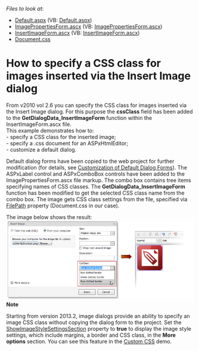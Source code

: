 <!-- default file list -->
*Files to look at*:

* [Default.aspx](./CS/WebSite/Default.aspx) (VB: [Default.aspx](./VB/WebSite/Default.aspx))
* [ImagePropertiesForm.ascx](./CS/WebSite/DevExpress/ASPxHtmlEditorForms/ImagePropertiesForm.ascx) (VB: [ImagePropertiesForm.ascx](./VB/WebSite/DevExpress/ASPxHtmlEditorForms/ImagePropertiesForm.ascx))
* [InsertImageForm.ascx](./CS/WebSite/DevExpress/ASPxHtmlEditorForms/InsertImageForm.ascx) (VB: [InsertImageForm.ascx](./VB/WebSite/DevExpress/ASPxHtmlEditorForms/InsertImageForm.ascx))
* [Document.css](./CS/WebSite/Document.css)
<!-- default file list end -->
# How to specify a CSS class for images inserted via the Insert Image dialog


<p>From v2010 vol 2.6 you can specify the CSS class for images inserted via the Insert Image dialog.  For this purpose the <strong>cssClass</strong> field has been added to the <strong>GetDialogData_InsertImageForm</strong> function within the InsertImageForm.ascx file.<br />
This example demonstrates how to:<br />
- specify a CSS class for the inserted image;<br />
- specify a .css document for an ASPxHtmlEditor;<br />
- customize a default dialog.</p><p>Default dialog forms have been copied to the web project for further modification (for details, see <a href="http://documentation.devexpress.com/#AspNet/CustomDocument8904"><u>Customization of Default Dialog Forms</u></a>). The ASPxLabel control and ASPxComboBox controls have been added to the ImagePropertiesForm.ascx file markup. The combo box contains tree items specifying names of CSS classes. The <strong>GetDialogData_InsertImageForm</strong> function has been modified to get the selected CSS class name from the combo box. The image gets CSS class settings from the file, specified via <a href="http://documentation.devexpress.com/#AspNet/DevExpressWebASPxHtmlEditorHtmlEditorCssFile_FilePathtopic"><u>FilePath</u></a> property (Document.css in our case).</p><p>The image below shows the result:<br />
<img src="https://raw.githubusercontent.com/DevExpress-Examples/how-to-specify-a-css-class-for-images-inserted-via-the-insert-image-dialog-e3035/10.2.6+/media/c5151936-521f-4c5e-b2fa-825d2b0ffda3.png"><br />
<strong>Note</strong></p><p>Starting from version 2013.2, image dialogs provide an ability to specify an image CSS class without copying the dialog form to the project. Set the <a href="http://documentation.devexpress.com/#AspNet/DevExpressWebASPxHtmlEditorHtmlEditorInsertImageDialogSettings_ShowImageStyleSettingsSectiontopic"><u>ShowImageStyleSettingsSection</u></a> property to <strong>true</strong> to display the image style settings, which include margins, a border and CSS class, in the <strong>More options</strong> section. You can see this feature in the <a href="http://demos.devexpress.com/ASPxHTMLEditorDemos/ToolbarItems/CustomCSS.aspx"><u>Custom CSS</u></a> demo.</p>

<br/>


